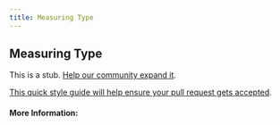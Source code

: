 ```yaml
---
title: Measuring Type
---
```


## Measuring Type

This is a stub. [Help our community expand it](https://github.com/freecodecamp/guides/tree/master/src/pages/articles/design/typography/measuring-type/index.md).

[This quick style guide will help ensure your pull request gets accepted](https://github.com/freeCodeCamp/guides/blob/master/README.md).

<!-- The article goes here, in GitHub-flavored Markdown. Feel free to add YouTube videos, images, and CodePen/JSBin embeds  -->

#### More Information:
<!-- Please add any articles you think might be helpful to read before writing the article -->


